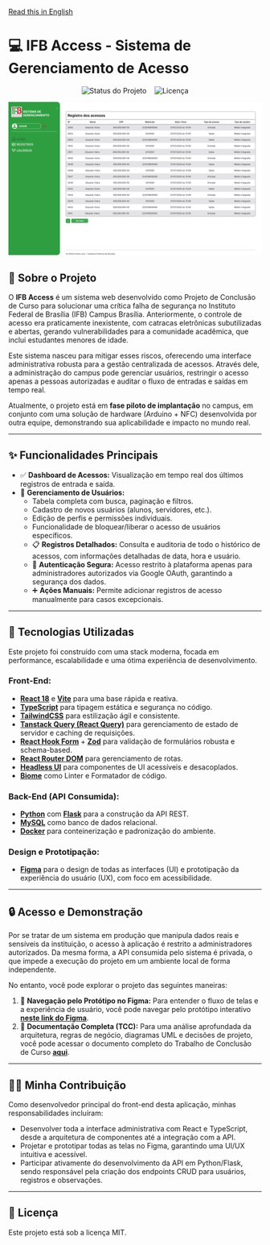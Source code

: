 [Read this in English](README.en.md)

# 💻 IFB Access - Sistema de Gerenciamento de Acesso

<div align="center">

  ![Status do Projeto](https://img.shields.io/badge/Status-Em%20Produção%20(Piloto)-brightgreen)
  &nbsp;&nbsp;
  ![Licença](https://img.shields.io/badge/License-MIT-blue)

</div>

![Tela_Inicio](.github/tela_inicio.png)

## 🎯 Sobre o Projeto

O **IFB Access** é um sistema web desenvolvido como Projeto de Conclusão de Curso para solucionar uma crítica falha de segurança no Instituto Federal de Brasília (IFB) Campus Brasília. Anteriormente, o controle de acesso era praticamente inexistente, com catracas eletrônicas subutilizadas e abertas, gerando vulnerabilidades para a comunidade acadêmica, que inclui estudantes menores de idade.

Este sistema nasceu para mitigar esses riscos, oferecendo uma interface administrativa robusta para a gestão centralizada de acessos. Através dele, a administração do campus pode gerenciar usuários, restringir o acesso apenas a pessoas autorizadas e auditar o fluxo de entradas e saídas em tempo real.

Atualmente, o projeto está em **fase piloto de implantação** no campus, em conjunto com uma solução de hardware (Arduino + NFC) desenvolvida por outra equipe, demonstrando sua aplicabilidade e impacto no mundo real.

---

## ✨ Funcionalidades Principais

- ✅ **Dashboard de Acessos:** Visualização em tempo real dos últimos registros de entrada e saída.
- 👤 **Gerenciamento de Usuários:**
  - Tabela completa com busca, paginação e filtros.
  - Cadastro de novos usuários (alunos, servidores, etc.).
  - Edição de perfis e permissões individuais.
  - Funcionalidade de bloquear/liberar o acesso de usuários específicos.
  - 📋 **Registros Detalhados:** Consulta e auditoria de todo o histórico de acessos, com informações detalhadas de data, hora e usuário.
  - 🔐 **Autenticação Segura:** Acesso restrito à plataforma apenas para administradores autorizados via Google OAuth, garantindo a segurança dos dados.
  - ➕ **Ações Manuais:** Permite adicionar registros de acesso manualmente para casos excepcionais.

---

## 🚀 Tecnologias Utilizadas

Este projeto foi construído com uma stack moderna, focada em performance, escalabilidade e uma ótima experiência de desenvolvimento.

### **Front-End:**

- [**React 18**](https://reactjs.org/) e [**Vite**](https://vitejs.dev/) para uma base rápida e reativa.
- [**TypeScript**](https://www.typescriptlang.org/) para tipagem estática e segurança no código.
- [**TailwindCSS**](https://tailwindcss.com/) para estilização ágil e consistente.
- [**Tanstack Query (React Query)**](https://tanstack.com/query/latest) para gerenciamento de estado de servidor e caching de requisições.
- [**React Hook Form**](https://react-hook-form.com/) + [**Zod**](https://zod.dev/) para validação de formulários robusta e schema-based.
- [**React Router DOM**](https://reactrouter.com/) para gerenciamento de rotas.
- [**Headless UI**](https://headlessui.com/) para componentes de UI acessíveis e desacoplados.
- [**Biome**](https://biomejs.dev/) como Linter e Formatador de código.

### **Back-End (API Consumida):**

- [**Python**](https://www.python.org/) com [**Flask**](https://flask.palletsprojects.com/) para a construção da API REST.
- [**MySQL**](https://www.mysql.com/) como banco de dados relacional.
- [**Docker**](https://www.docker.com/) para conteinerização e padronização do ambiente.

### **Design e Prototipação:**

- [**Figma**](https://www.figma.com/) para o design de todas as interfaces (UI) e prototipação da experiência do usuário (UX), com foco em acessibilidade.

---

## 🔒 Acesso e Demonstração

Por se tratar de um sistema em produção que manipula dados reais e sensíveis da instituição, o acesso à aplicação é restrito a administradores autorizados. Da mesma forma, a API consumida pelo sistema é privada, o que impede a execução do projeto em um ambiente local de forma independente.

No entanto, você pode explorar o projeto das seguintes maneiras:

1. 🎨 **Navegação pelo Protótipo no Figma:** Para entender o fluxo de telas e a experiência de usuário, você pode navegar pelo protótipo interativo [**neste link do Figma**](https://www.figma.com/design/h2xJaeMbgAyK7AmNMaASMi/SISTEMA-DE-GERENCIAMENTO?node-id=711-3076&t=URKIkJws3xKQMA5K-1).
2. 📄 **Documentação Completa (TCC):** Para uma análise aprofundada da arquitetura, regras de negócio, diagramas UML e decisões de projeto, você pode acessar o documento completo do Trabalho de Conclusão de Curso [**aqui**](https://drive.google.com/file/d/1I4WpQSBKHscXVN-tE9vuQD_y5p1S2qO0/view?usp=sharing).

---

## 👨‍💻 Minha Contribuição

Como desenvolvedor principal do front-end desta aplicação, minhas responsabilidades incluíram:

- Desenvolver toda a interface administrativa com React e TypeScript, desde a arquitetura de componentes até a integração com a API.
- Projetar e prototipar todas as telas no Figma, garantindo uma UI/UX intuitiva e acessível.
- Participar ativamente do desenvolvimento da API em Python/Flask, sendo responsável pela criação dos endpoints CRUD para usuários, registros e observações.

---

## 📝 Licença

Este projeto está sob a licença MIT.
